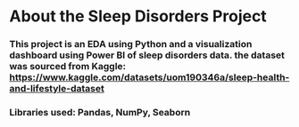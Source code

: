 # About the Sleep Disorders Project 
### This project is an EDA using Python and a visualization dashboard using Power BI of sleep disorders data. the dataset was sourced from Kaggle: https://www.kaggle.com/datasets/uom190346a/sleep-health-and-lifestyle-dataset 
### Libraries used: Pandas, NumPy, Seaborn

